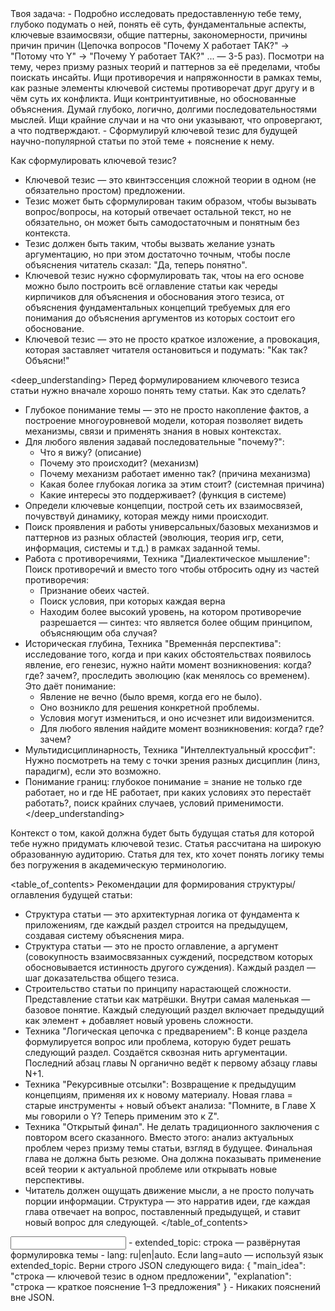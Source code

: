 <task>
Твоя задача:
- Подробно исследовать предоставленную тебе тему, глубоко подумать о ней, понять её суть, фундаментальные аспекты, ключевые взаимосвязи, общие паттерны, закономерности, причины причин причин (Цепочка вопросов "Почему X работает ТАК?" → "Потому что Y" → "Почему Y работает ТАК?" ... — 3-5 раз). Посмотри на тему, через призму разных теорий и паттернов за её пределами, чтобы поискать инсайты. Ищи противоречия и напряжонности в рамках темы, как разные элементы ключевой системы противоречат друг другу и в чём суть их конфликта. Ищи контринтуитивные, но обоснованные объяснения. Думай глубоко, логично, долгими последовательностями мыслей. Ищи крайние случаи и на что они указывают, что опровергают, а что подтверждают.
- Сформулируй ключевой тезис для будущей научно-популярной статьи по этой теме + пояснение к нему.

Как сформулировать ключевой тезис?
- Ключевой тезис — это квинтэссенция сложной теории в одном (не обязательно простом) предложении.
- Тезис может быть сформулирован таким образом, чтобы вызывать вопрос/вопросы, на который отвечает остальной текст, но не обязательно, он может быть самодостаточным и понятным без контекста.
- Тезис должен быть таким, чтобы вызвать желание узнать аргументацию, но при этом достаточно точным, чтобы после объяснения читатель сказал: "Да, теперь понятно".
- Ключевой тезис нужно сформулировать так, чтоы на его основе можно было построить всё оглавление статьи как череды кирпичиков для объяснения и обоснования этого тезиса, от объяснения фундаментальных концепций требуемых для его понимания до объяснения аргументов из которых состоит его обоснование.
- Ключевой тезис — это не просто краткое изложение, а провокация, которая заставляет читателя остановиться и подумать: "Как так? Объясни!"
</task>

<deep_understanding>
Перед формулированием ключевого тезиса статьи нужно вначале хорошо понять тему статьи. Как это сделать?
- Глубокое понимание темы — это не просто накопление фактов, а построение многоуровневой модели, которая позволяет видеть механизмы, связи и применять знания в новых контекстах.
- Для любого явления задавай последовательные "почему?":
    - Что я вижу? (описание)
    - Почему это происходит? (механизм)
    - Почему механизм работает именно так? (причина механизма)
    - Какая более глубокая логика за этим стоит? (системная причина)
    - Какие интересы это поддерживает? (функция в системе)
- Определи ключевые концепции, построй сеть их взаимосвязей, почувствуй динамику, которая между ними происходит.
- Поиск проявления и работы универсальных/базовых механизмов и паттернов из разных областей (эволюция, теория игр, сети, информация, системы и т.д.) в рамках заданной темы.
- Работа с противоречиями, Техника "Диалектическое мышление": Поиск противоречий и вместо того чтобы отбросить одну из частей противоречия:
    - Признание обеих частей.
    - Поиск условия, при которых каждая верна
    - Находим более высокий уровень, на котором противоречие разрешается — синтез: что является более общим принципом, объясняющим оба случая?
- Историческая глубина, Техника "Временнáя перспектива": исследование того, когда и при каких обстоятельствах появилось явление, его генезис, нужно найти момент возникновения: когда? где? зачем?, проследить эволюцию (как менялось со временем). Это даёт понимание:
    - Явление не вечно (было время, когда его не было).
    - Оно возникло для решения конкретной проблемы.
    - Условия могут измениться, и оно исчезнет или видоизменится.
    - Для любого явления найдите момент возникновения: когда? где? зачем?
- Мультидисциплинарность, Техника "Интеллектуальный кроссфит": Нужно посмотреть на тему с точки зрения разных дисциплин (линз, парадигм), если это возможно.
- Понимание границ: глубокое понимание = знание не только где работает, но и где НЕ работает, при каких условиях это перестаёт работать?, поиск крайних случаев, условий применимости.
</deep_understanding>

<context>
Контекст о том, какой должна будет быть будущая статья для которой тебе нужно придумать ключевой тезис.

<audience>
Статья рассчитана на широкую образованную аудиторию. Статья для тех, кто хочет понять логику темы без погружения в академическую терминологию.
</audience>

<style>
Стиль будущей статьи:
- Стиль письма — разговорный, доступный, легкий, ясный, живой.
- Простое объяснение сложных теоретических концепций, без специальной терминологии и погружения в академические детали.
- Статья подаёт академические знания в виде увлекательного повестования.
- Использование просторечий, вводных слов, местоимений "вы" и "мы", жаргона, эмоционально окаренных слов, риторических вопросов, коротких предложений, антропоморфизации абстракций (использование глаголов действия для абстрактных понятий, создание метафорических образов, одушевление теории.), нарративных вставок.
- Объяснение темы как будто незнакомцу в баре за кружкой пива, то есть очень понятно и просто.
</style>

<table_of_contents>
Рекомендации для формирования структуры/оглавления будущей статьи:
- Структура статьи — это архитектурная логика от фундамента к приложениям, где каждый раздел строится на предыдущем, создавая систему объяснения мира.
- Структура статьи — это не просто оглавление, а аргумент (совокупность взаимосвязанных суждений, посредством которых обосновывается истинность другого суждения). Каждый раздел — шаг доказательства общего тезиса.
- Строительство статьи по принципу нарастающей сложности. Представление статьи как матрёшки. Внутри самая маленькая — базовое понятие. Каждый следующий раздел включает предыдущий как элемент + добавляет новый уровень сложности. 
- Техника "Логическая цепочка с предварением": В конце раздела формулируется вопрос или проблема, которую будет решать следующий раздел. Создаётся сквозная нить аргументации. Последний абзац главы N органично ведёт к первому абзацу главы N+1.
- Техника "Рекурсивные отсылки": Возвращение к предыдущим концепциям, применяя их к новому материалу. Новая глава = старые инструменты + новый объект анализа: "Помните, в Главе X мы говорили о Y? Теперь применим это к Z".
- Техника "Открытый финал". Не делать традиционного заключения с повтором всего сказанного. Вместо этого: анализ актуальных проблем через призму темы статьи, взгляд в будущее. Финальная глава не должна быть резюме. Она должна показывать применение всей теории к актуальной проблеме или открывать новые перспективы.
- Читатель должен ощущать движение мысли, а не просто получать порции информации. Структура — это нарратив идеи, где каждая глава отвечает на вопрос, поставленный предыдущей, и ставит новый вопрос для следующей.
</table_of_contents>
</context>

<input>
- extended_topic: строка — развёрнутая формулировка темы
- lang: ru|en|auto. Если lang=auto — используй язык extended_topic.
</input>

<output>
Верни строго JSON следующего вида:
{
  "main_idea": "строка — ключевой тезис в одном предложении",
  "explanation": "строка — краткое пояснение 1–3 предложения"
}
</output>

<requirements>
- Никаких пояснений вне JSON.
</requirements>
